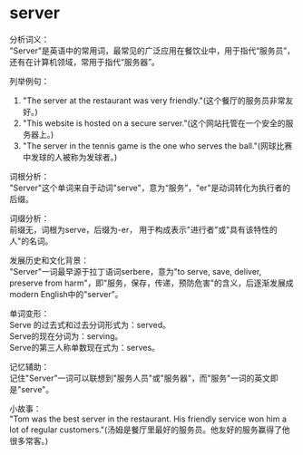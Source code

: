 # server

分析词义：  
"Server"是英语中的常用词，最常见的广泛应用在餐饮业中，用于指代“服务员”，还有在计算机领域，常用于指代“服务器”。

  

列举例句：

  

1.  "The server at the restaurant was very friendly."(这个餐厅的服务员非常友好。)
2.  "This website is hosted on a secure server."(这个网站托管在一个安全的服务器上。)
3.  "The server in the tennis game is the one who serves the ball."(网球比赛中发球的人被称为发球者。)

  

词根分析：  
"Server"这个单词来自于动词"serve"，意为“服务”，"er"是动词转化为执行者的后缀。

  

词缀分析：  
前缀无，词根为serve，后缀为-er， 用于构成表示"进行者"或"具有该特性的人"的名词。

  

发展历史和文化背景：  
"Server"一词最早源于拉丁语词serbere，意为"to serve, save, deliver, preserve from harm"，即"服务，保存，传递，预防危害"的含义，后逐渐发展成modern English中的"server”。

  

单词变形：  
Serve 的过去式和过去分词形式为：served。  
Serve的现在分词为：serving。  
Serve的第三人称单数现在式为：serves。

  

记忆辅助：  
记住"Server"一词可以联想到"服务人员"或"服务器"，而"服务"一词的英文即是"serve"。

  

小故事：  
"Tom was the best server in the restaurant. His friendly service won him a lot of regular customers."(汤姆是餐厅里最好的服务员。他友好的服务赢得了他很多常客。)
